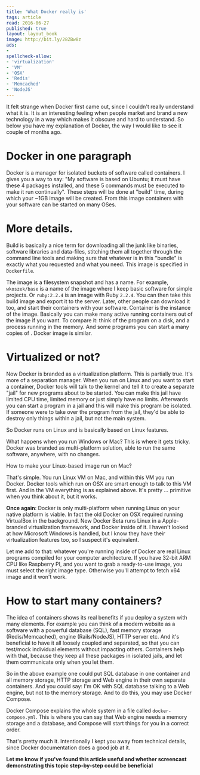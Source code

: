 ```yaml
---
title: 'What Docker really is'
tags: article
read: 2016-06-27
published: true
layout: layout_book
image: http://bit.ly/28ZBw8z
ads:
-
spellcheck-allow:
- 'virtualization'
- 'VM'
- 'OSX'
- 'Redis'
- 'Memcached'
- 'NodeJS'
---
```


It felt strange when Docker first came out, since I couldn't really understand what it is. It is an interesting feeling when people market and brand a new technology in a way which makes it obscure and hard to understand. So below you have my explanation of Docker, the way I would like to see it couple of months ago.

# Docker in one paragraph

Docker is a manager for isolated buckets of software called containers. I gives you a way to say: "My software is based on Ubuntu; it must have these 4 packages installed, and these 5 commands must be executed to make it run continually". These steps will be done at "build" time, during which your ~1GB image will be created. From this image containers with your software can be started on many OSes.

# More details.

Build is basically a nice term for downloading all the junk like binaries, software libraries and data-files, stitching them all together through the command line tools and making sure that whatever is in this "bundle" is exactly what you requested and what you need. This image is specified in `Dockerfile`.

The image is a filesystem snapshot and has a name. For example, `wkoszek/base` is a name of the image where I keep basic software for simple projects. Or `ruby:2.2.4` is an image with Ruby `2.2.4`. You can then take this build image and export it to the server. Later, other people can download it too, and start their containers with your software. Container is the instance of the image. Basically you can make many active running containers out of the image if you want. To compare it: think of the program on a disk, and a process running in the memory. And some programs you can start a many copies of . Docker image is similar.

# Virtualized or not?

Now Docker is branded as a virtualization platform. This is partially true. It's more of a separation manager. When you run on Linux and you want to start a container, Docker tools will talk to the kernel and tell it to create a separate "jail" for new programs about to be started. You can make this jail have limited CPU time, limited memory or just simply have no limits. Afterwards you can start a program in a jail and this will make this program be isolated. If someone were to take over the program from the jail, they'd be able to destroy only things within a jail, but not the main system.

So Docker runs on Linux and is basically based on Linux features.

What happens when you run Windows or Mac? This is where it gets tricky. Docker was branded as multi-platform solution, able to run the same software, anywhere, with no changes.

How to make your Linux-based image run on Mac?

That's simple. You run Linux VM on Mac, and within this VM you run Docker. Docker tools which run on OSX are smart enough to talk to this VM first. And in the VM everything is as explained above. It's pretty ... primitive when you think about it, but it works.

**Once again**: Docker is only multi-platform when running Linux on your native platform is viable. In fact the old Docker on OSX required running VirtualBox in the background. New Docker Beta runs Linux in a Apple-branded virtualization framework, and Docker inside of it. I haven't looked at how Microsoft Windows is handled, but I know they have their virtualization features too, so I suspect it's equivalent.

Let me add to that: whatever you're running inside of Docker are real Linux programs compiled for your computer architecture. If you have 32-bit ARM CPU like Raspberry PI, and you want to grab a ready-to-use image, you must select the right image type. Otherwise you'll attempt to fetch x64 image and it won't work.

# How to start many containers?

The idea of containers shows its real benefits if you deploy a system with many elements. For example you can think of a modern website as a software with a powerful database (SQL), fast memory storage (Redis/Memcached), engine (Rails/NodeJS), HTTP server etc. And it's beneficial to have it all loosely coupled and separated, so that you can test/mock individual elements without impacting others. Containers help with that, because they keep all these packages in isolated jails, and let them communicate only when you let them.

So in the above example one could put SQL database in one container and all memory storage, HTTP storage and Web engine in their own separate containers. And you could say: I'm OK with SQL database talking to a Web engine, but not to the memory storage. And to do this, you may use Docker Compose.

Docker Compose explains the whole system in a file called `docker-compose.yml`. This is where you can say that Web engine needs a memory storage and a database, and Compose will start things for you in a correct order.

That's pretty much it. Intentionally I kept you away from technical details, since Docker documentation does a good job at it.

**Let me know if you've found this article useful and whether screencast demonstrating this topic step-by-step could be beneficial**
